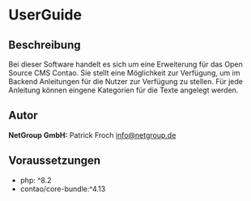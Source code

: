 # UserGuide


## Beschreibung

Bei dieser Software handelt es sich um eine Erweiterung für das Open Source CMS Contao. Sie stellt eine Möglichkeit zur Verfügung, um im Backend Anleitungen für die Nutzer zur Verfügung zu stellen. Für jede Anleitung können eingene Kategorien für die Texte angelegt werden.


## Autor

__NetGroup GmbH:__ Patrick Froch <info@netgroup.de>


## Voraussetzungen

- php: ^8.2
- contao/core-bundle:^4.13


